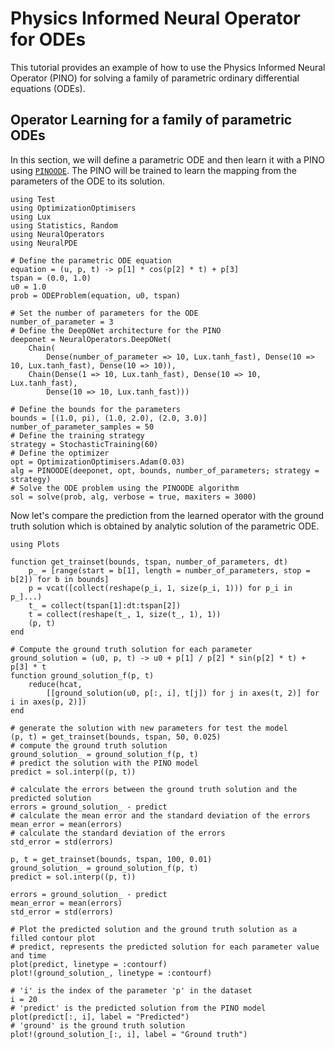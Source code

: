 # Physics Informed Neural Operator for ODEs

This tutorial provides an example of how to use the Physics Informed Neural Operator (PINO) for solving a family of parametric ordinary differential equations (ODEs).

## Operator Learning for a family of parametric ODEs

In this section, we will define a parametric ODE and then learn it with a PINO using [`PINOODE`](@ref). The PINO will be trained to learn the mapping from the parameters of the ODE to its solution.

```@example pino
using Test
using OptimizationOptimisers
using Lux
using Statistics, Random
using NeuralOperators
using NeuralPDE

# Define the parametric ODE equation
equation = (u, p, t) -> p[1] * cos(p[2] * t) + p[3]
tspan = (0.0, 1.0)
u0 = 1.0
prob = ODEProblem(equation, u0, tspan)

# Set the number of parameters for the ODE
number_of_parameter = 3
# Define the DeepONet architecture for the PINO
deeponet = NeuralOperators.DeepONet(
    Chain(
        Dense(number_of_parameter => 10, Lux.tanh_fast), Dense(10 => 10, Lux.tanh_fast), Dense(10 => 10)),
    Chain(Dense(1 => 10, Lux.tanh_fast), Dense(10 => 10, Lux.tanh_fast),
        Dense(10 => 10, Lux.tanh_fast)))

# Define the bounds for the parameters
bounds = [(1.0, pi), (1.0, 2.0), (2.0, 3.0)]
number_of_parameter_samples = 50
# Define the training strategy
strategy = StochasticTraining(60)
# Define the optimizer
opt = OptimizationOptimisers.Adam(0.03)
alg = PINOODE(deeponet, opt, bounds, number_of_parameters; strategy = strategy)
# Solve the ODE problem using the PINOODE algorithm
sol = solve(prob, alg, verbose = true, maxiters = 3000)
```

Now let's compare the prediction from the learned operator with the ground truth solution which is obtained by analytic solution of the parametric ODE.

```@example pino
using Plots

function get_trainset(bounds, tspan, number_of_parameters, dt)
    p_ = [range(start = b[1], length = number_of_parameters, stop = b[2]) for b in bounds]
    p = vcat([collect(reshape(p_i, 1, size(p_i, 1))) for p_i in p_]...)
    t_ = collect(tspan[1]:dt:tspan[2])
    t = collect(reshape(t_, 1, size(t_, 1), 1))
    (p, t)
end

# Compute the ground truth solution for each parameter
ground_solution = (u0, p, t) -> u0 + p[1] / p[2] * sin(p[2] * t) + p[3] * t
function ground_solution_f(p, t)
    reduce(hcat,
        [[ground_solution(u0, p[:, i], t[j]) for j in axes(t, 2)] for i in axes(p, 2)])
end

# generate the solution with new parameters for test the model
(p, t) = get_trainset(bounds, tspan, 50, 0.025)
# compute the ground truth solution
ground_solution_ = ground_solution_f(p, t)
# predict the solution with the PINO model
predict = sol.interp((p, t))

# calculate the errors between the ground truth solution and the predicted solution
errors = ground_solution_ - predict
# calculate the mean error and the standard deviation of the errors
mean_error = mean(errors)
# calculate the standard deviation of the errors
std_error = std(errors)

p, t = get_trainset(bounds, tspan, 100, 0.01)
ground_solution_ = ground_solution_f(p, t)
predict = sol.interp((p, t))

errors = ground_solution_ - predict
mean_error = mean(errors)
std_error = std(errors)

# Plot the predicted solution and the ground truth solution as a filled contour plot
# predict, represents the predicted solution for each parameter value and time
plot(predict, linetype = :contourf)
plot!(ground_solution_, linetype = :contourf)
```

```@example pino
# 'i' is the index of the parameter 'p' in the dataset 
i = 20
# 'predict' is the predicted solution from the PINO model
plot(predict[:, i], label = "Predicted")
# 'ground' is the ground truth solution
plot!(ground_solution_[:, i], label = "Ground truth")
```
